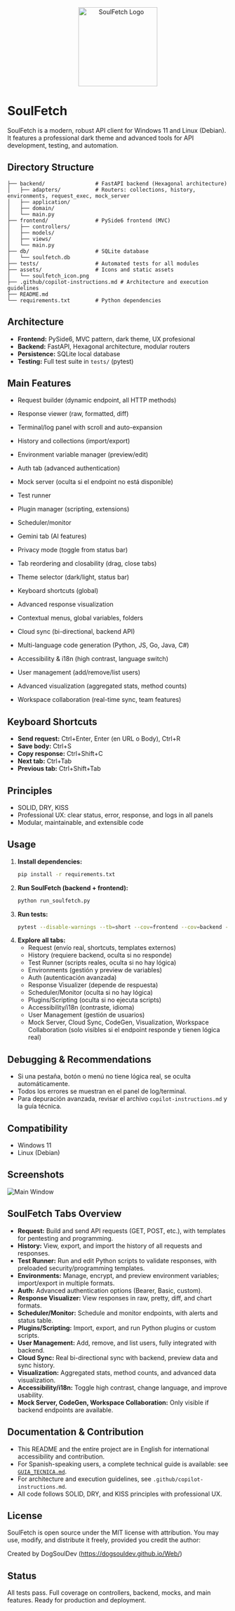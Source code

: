 


<div align="center">
   <img src="assets/soul.png" alt="SoulFetch Logo" width="180"/>
</div>

# SoulFetch

SoulFetch is a modern, robust API client for Windows 11 and Linux (Debian). It features a professional dark theme and advanced tools for API development, testing, and automation.

## Directory Structure

```
├── backend/                # FastAPI backend (Hexagonal architecture)
│   ├── adapters/           # Routers: collections, history, environments, request_exec, mock_server
│   ├── application/
│   ├── domain/
│   └── main.py
├── frontend/               # PySide6 frontend (MVC)
│   ├── controllers/
│   ├── models/
│   ├── views/
│   └── main.py
├── db/                     # SQLite database
│   └── soulfetch.db
├── tests/                  # Automated tests for all modules
├── assets/                 # Icons and static assets
│   └── soulfetch_icon.png
├── .github/copilot-instructions.md # Architecture and execution guidelines
├── README.md
└── requirements.txt        # Python dependencies
```

## Architecture
- **Frontend:** PySide6, MVC pattern, dark theme, UX profesional
- **Backend:** FastAPI, Hexagonal architecture, modular routers
- **Persistence:** SQLite local database
- **Testing:** Full test suite in `tests/` (pytest)

## Main Features
- Request builder (dynamic endpoint, all HTTP methods)
- Response viewer (raw, formatted, diff)
- Terminal/log panel with scroll and auto-expansion
- History and collections (import/export)
- Environment variable manager (preview/edit)
- Auth tab (advanced authentication)
 - Mock server (oculta si el endpoint no está disponible)
- Test runner
  
- Plugin manager (scripting, extensions)
- Scheduler/monitor
- Gemini tab (AI features)
- Privacy mode (toggle from status bar)
- Tab reordering and closability (drag, close tabs)
- Theme selector (dark/light, status bar)
- Keyboard shortcuts (global)
- Advanced response visualization
- Contextual menus, global variables, folders
- Cloud sync (bi-directional, backend API)
- Multi-language code generation (Python, JS, Go, Java, C#)
- Accessibility & i18n (high contrast, language switch)
- User management (add/remove/list users)
- Advanced visualization (aggregated stats, method counts)
- Workspace collaboration (real-time sync, team features)

## Keyboard Shortcuts
- **Send request:** Ctrl+Enter, Enter (en URL o Body), Ctrl+R
- **Save body:** Ctrl+S
- **Copy response:** Ctrl+Shift+C
- **Next tab:** Ctrl+Tab
- **Previous tab:** Ctrl+Shift+Tab

## Principles
- SOLID, DRY, KISS
- Professional UX: clear status, error, response, and logs in all panels
- Modular, maintainable, and extensible code

## Usage
1. **Install dependencies:**
   ```sh
   pip install -r requirements.txt
   ```
2. **Run SoulFetch (backend + frontend):**
   ```sh
   python run_soulfetch.py
   ```
4. **Run tests:**
   ```sh
   pytest --disable-warnings --tb=short --cov=frontend --cov=backend --cov-report=term-missing
   ```
5. **Explore all tabs:**
   - Request (envío real, shortcuts, templates externos)
   - History (requiere backend, oculta si no responde)
   - Test Runner (scripts reales, oculta si no hay lógica)
   - Environments (gestión y preview de variables)
   - Auth (autenticación avanzada)
   - Response Visualizer (depende de respuesta)
   - Scheduler/Monitor (oculta si no hay lógica)
   - Plugins/Scripting (oculta si no ejecuta scripts)
   - Accessibility/i18n (contraste, idioma)
   - User Management (gestión de usuarios)
   - Mock Server, Cloud Sync, CodeGen, Visualization, Workspace Collaboration (solo visibles si el endpoint responde y tienen lógica real)
## Debugging & Recommendations
- Si una pestaña, botón o menú no tiene lógica real, se oculta automáticamente.
- Todos los errores se muestran en el panel de log/terminal.
- Para depuración avanzada, revisar el archivo `copilot-instructions.md` y la guía técnica.

## Compatibility
- Windows 11
- Linux (Debian)


## Screenshots
![Main Window](assets/screen.png)

## SoulFetch Tabs Overview
- **Request:** Build and send API requests (GET, POST, etc.), with templates for pentesting and programming.
- **History:** View, export, and import the history of all requests and responses.
- **Test Runner:** Run and edit Python scripts to validate responses, with preloaded security/programming templates.
- **Environments:** Manage, encrypt, and preview environment variables; import/export in multiple formats.
- **Auth:** Advanced authentication options (Bearer, Basic, custom).
- **Response Visualizer:** View responses in raw, pretty, diff, and chart formats.
- **Scheduler/Monitor:** Schedule and monitor endpoints, with alerts and status table.
- **Plugins/Scripting:** Import, export, and run Python plugins or custom scripts.
- **User Management:** Add, remove, and list users, fully integrated with backend.
- **Cloud Sync:** Real bi-directional sync with backend, preview data and sync history.
- **Visualization:** Aggregated stats, method counts, and advanced data visualization.
- **Accessibility/i18n:** Toggle high contrast, change language, and improve usability.
- **Mock Server, CodeGen, Workspace Collaboration:** Only visible if backend endpoints are available.


## Documentation & Contribution
- This README and the entire project are in English for international accessibility and contribution.
- For Spanish-speaking users, a complete technical guide is available: see [`GUIA_TECNICA.md`](GUIA_TECNICA.md).
- For architecture and execution guidelines, see `.github/copilot-instructions.md`.
- All code follows SOLID, DRY, and KISS principles with professional UX.


## License
SoulFetch is open source under the MIT license with attribution. You may use, modify, and distribute it freely, provided you credit the author:

   Created by DogSoulDev (https://dogsouldev.github.io/Web/)

## Status
All tests pass. Full coverage on controllers, backend, mocks, and main features. Ready for production and deployment.